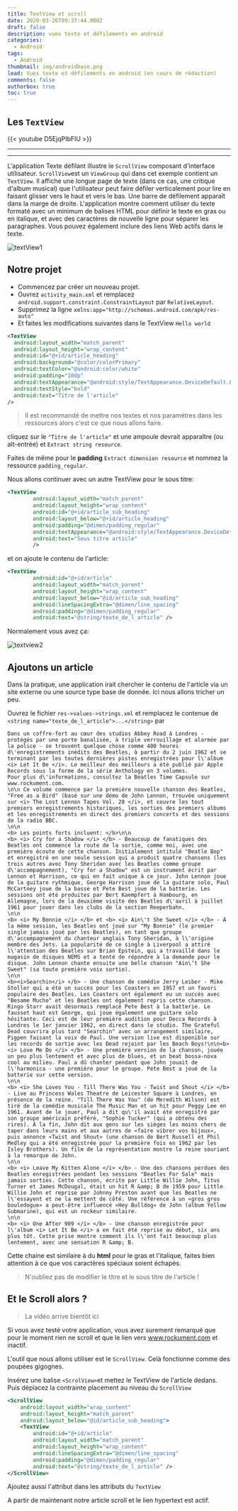 ```yaml
---
title: TextView et scroll
date: 2020-03-26T09:37:44.000Z
draft: false
description: vues texte et défilements en android
categories:
  - Android
tags:
  - Android
thumbnail: img/androidbase.png
lead: Vues texte et défilements en android (en cours de rédaction)
comments: false
authorbox: true
toc: true
---
```

## Les `TextView`

{{< youtube D5EjqPIbFIU >}}

---
---
L'application Texte défilant illustre le `ScrollView` composant d'interface utilisateur. `ScrollView`est un `ViewGroup` qui dans cet exemple contient un `TextView`. Il affiche une longue page de texte (dans ce cas, une critique d'album musical) que l'utilisateur peut faire défiler verticalement pour lire en faisant glisser vers le haut et vers le bas. Une barre de défilement apparaît dans la marge de droite. L'application montre comment utiliser du texte formaté avec un minimum de balises HTML pour définir le texte en gras ou en italique, et avec des caractères de nouvelle ligne pour séparer les paragraphes. Vous pouvez également inclure des liens Web actifs dans le texte.

![textView1](/img/android/textView.png)

## Notre projet

- Commencez par créer un nouveau projet.
- Ouvrez `activity_main.xml` et remplacez `android.support.constraint.ConstraintLayout` par `RelativeLayout`.
- Supprimez la ligne `xmlns:app="http://schemas.android.com/apk/res-auto"`
- Et faites les modifications suivantes dans le TextView `Hello world`

```xml
<TextView
  android:layout_width="match_parent"
  android:layout_height="wrap_content"
  android:id="@+id/article_heading"
  android:background="@color/colorPrimary"
  android:textColor="@android:color/white"
  android:padding="10dp"
  android:textAppearance="@android:style/TextAppearance.DeviceDefault.Large"
  android:textStyle="bold"
  android:text="Titre de l'article"
/>
```

>Il est recommandé de mettre nos textes et nos paramètres dans les ressources alors c'est ce que nous allons faire.

cliquez sur le `"Titre de l'article"` et une ampoule devrait apparaître (ou alt-entrée) et `Extract string resource`.

Faites de même pour le **padding**  `Extract dimension resource` et nommez la ressource `padding_regular`.

Nous allons continuer avec un autre TextView pour le sous titre:

```xml
<TextView
        android:layout_width="match_parent"
        android:layout_height="wrap_content"
        android:id="@+id/article_sub_heading"
        android:layout_below="@+id/article_heading"
        android:padding="@dimen/padding_regular"
        android:textAppearance="@android:style/TextAppearance.DeviceDefault"
        android:text="Sous titre article"
        />
```

 et on ajoute le contenu de l'article:

```xml
<TextView
        android:id="@+id/article"
        android:layout_width="match_parent"
        android:layout_height="wrap_content"
        android:layout_below="@id/article_sub_heading"
        android:lineSpacingExtra="@dimen/line_spacing"
        android:padding="@dimen/padding_regular"
        android:text="@string/texte_de_l_article" />
```

Normalement vous avez ça:

![textview2](/img/android/textview2.png)

## Ajoutons un article

Dans la pratique, une application irait chercher le contenu de l'article via un site externe ou une source type base de donnée.
Ici nous allons tricher un peu.

Ouvrez le fichier `res->values->strings.xml` et remplacez le contenue de `<string name="texte_de_l_article">...</string>` par

```
Dans un coffre-fort au cœur des studios Abbey Road à Londres - protégés par une porte banalisée, à triple verrouillage et alarmée par la police - se trouvent quelque chose comme 400 heures d\'enregistrements inédits des Beatles, à partir du 2 juin 1962 et se terminant par les toutes dernières pistes enregistrées pour l\'album <i> Let It Be </i>. Le meilleur des meilleurs a été publié par Apple Records sous la forme de la série Anthology en 3 volumes.
Pour plus d\'informations, consultez la Beatles Time Capsule sur www.rockument.com.
\n\n Ce volume commence par la première nouvelle chanson des Beatles, "Free as a Bird" (basé sur une démo de John Lennon, trouvée uniquement sur <i> The Lost Lennon Tapes Vol. 28 </i>, et couvre les tout premiers enregistrements historiques, les sorties des premiers albums et les enregistrements en direct des premiers concerts et des sessions de la radio BBC.
\n\n
<b> Les points forts incluent: </b>\n\n
<b> <i> Cry for a Shadow </i> </b> - Beaucoup de fanatiques des Beatles ont commencé la route de la sortie, comme moi, avec une première écoute de cette chanson. Initialement intitulé "Beatle Bop" et enregistré en une seule session qui a produit quatre chansons (les trois autres avec Tony Sheridan avec les Beatles comme groupe d\'accompagnement), "Cry for a Shadow" est un instrument écrit par Lennon et Harrison, ce qui en fait unique à ce jour. John Lennon joue de la guitare rythmique, George Harrison joue de la guitare solo, Paul McCartney joue de la basse et Pete Best joue de la batterie. Les sessions ont été produites par Bert Kaempfert à Hambourg, en Allemagne, lors de la deuxième visite des Beatles d\'avril à juillet 1961 pour jouer dans les clubs de la section Reeperbahn.
\n\n
<b> <i> My Bonnie </i> </b> et <b> <i> Ain\'t She Sweet </i> </b> - À la même session, les Beatles ont joué sur "My Bonnie" (le premier single jamais joué par les Beatles), en tant que groupe d\'accompagnement du chanteur anglais Tony Sheridan, à l\'origine membre des Jets. La popularité de ce single à Liverpool a attiré l\'attention des Beatles sur Brian Epstein, qui a travaillé dans le magasin de disques NEMS et a tenté de répondre à la demande pour le disque. John Lennon chante ensuite une belle chanson "Ain\’t She Sweet" (sa toute première voix sortie).
\n\n
<b><i>Searchin</i> </b> - Une chanson de comédie Jerry Leiber - Mike Stoller qui a été un succès pour les Coasters en 1957 et un favori populaire des Beatles. Les Coasters ont également eu un succès avec "Besame Mucho" et les Beatles ont également repris cette chanson. Ringo Starr avait désormais remplacé Pete Best à la batterie. Le fausset haut est George, qui joue également une guitare solo hésitante. Ceci est de leur première audition pour Decca Records à Londres le 1er janvier 1962, en direct dans le studio. The Grateful Dead couvrira plus tard "Searchin" avec un arrangement similaire, Pigpen faisant la voix de Paul. Une version live est disponible sur les records de sortie avec les Dead rejoint par les Beach Boys!\n\n<b> <i> Love Me Do </i> </b> - Une première version de la chanson, jouée un peu plus lentement et avec plus de blues, et un beat bossa-nova cool au milieu. Paul a dû chanter pendant que John jouait de l\'harmonica - une première pour le groupe. Pete Best a joué de la batterie sur cette version.
\n\n
<b> <i> She Loves You - Till There Was You - Twist and Shout </i> </b> - Live au Princess Wales Theatre de Leicester Square à Londres, en présence de la reine. "Till There Was You" (de Meredith Wilson) est tiré de la comédie musicale The Music Man et un hit pour Peggy Lee en 1961. Avant de le jouer, Paul a dit qu\'il avait été enregistré par son groupe américain préféré, "Sophie Tucker" (qui a obtenu des rires). À la fin, John dit aux gens sur les sièges les moins chers de taper dans leurs mains et aux autres de «faire vibrer vos bijoux», puis annonce «Twist and Shout» (une chanson de Bert Russell et Phil Medley qui a été enregistrée pour la première fois en 1962 par les Isley Brothers). Un film de la représentation montre la reine souriant à la remarque de John.
\n\n
<b> <i> Leave My Kitten Alone </i> </b> - Une des chansons perdues des Beatles enregistrées pendant les sessions "Beatles For Sale" mais jamais sorties. Cette chanson, écrite par Little Willie John, Titus Turner et James McDougal, était un hit R &amp; B de 1959 pour Little Willie John et reprise par Johnny Preston avant que les Beatles ne l\'essayent et ne la mettent de côté. Une référence à un «gros gros bouledogue» a peut-être influencé «Hey Bulldog» de John (album Yellow Submarine), qui est un rockeur similaire.
\n\n
<b> <i> One After 909 </i> </b> - Une chanson enregistrée pour l\'album <i> Let It Be </i> a en fait été reprise au début, six ans plus tôt. Cette prise montre comment ils l\'ont fait beaucoup plus lentement, avec une sensation R &amp; B.
```

Cette chaine est similaire à du **html** pour le gras et l'italique, faites bien attention à ce que vos caractères spéciaux soient échapés.

> N'oubliez pas de modifier le titre et le sous titre de l'article !

## Et le Scroll alors ?

> La vidéo arrive bientôt ici

Si vous avez testé votre application, vous avez surement remarqué que pour le moment rien ne scroll et que le lien vers www.rockument.com et inactif.

L'outil que nous allons utiliser est le `ScrollView`. Celà fonctionne comme des poupées gigognes.

Insérez une balise `<ScrolView>`et mettez le TextView de l'article dedans. Puis déplacez la contrainte placement au niveau du `ScrollView`

```xml
<ScrollView
    android:layout_width="wrap_content"
    android:layout_height="match_parent"
    android:layout_below="@id/article_sub_heading">
    <TextView
        android:id="@+id/article"
        android:layout_width="match_parent"
        android:layout_height="wrap_content"
        android:lineSpacingExtra="@dimen/line_spacing"
        android:padding="@dimen/padding_regular"
        android:text="@string/texte_de_l_article" />
</ScrollView>
```

Ajoutez aussi l'attribut dans les attributs du `TextView`

A partir de maintenant notre article scroll et le lien hypertext est actif.
